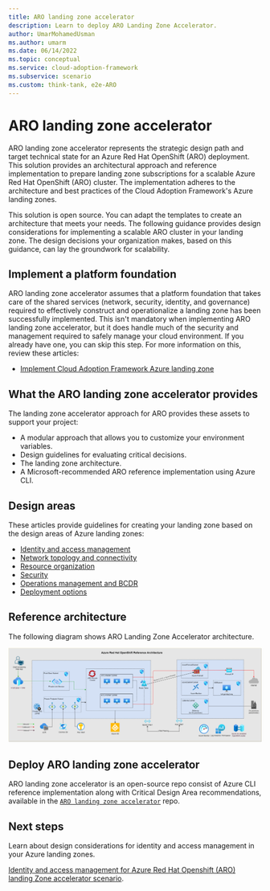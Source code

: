 ```yaml
---
title: ARO landing zone accelerator
description: Learn to deploy ARO Landing Zone Accelerator.
author: UmarMohamedUsman
ms.author: umarm
ms.date: 06/14/2022
ms.topic: conceptual
ms.service: cloud-adoption-framework
ms.subservice: scenario
ms.custom: think-tank, e2e-ARO
---
```


# ARO landing zone accelerator

ARO landing zone accelerator represents the strategic design path and target technical state for an Azure Red Hat OpenShift (ARO) deployment. This solution provides an architectural approach and reference implementation to prepare landing zone subscriptions for a scalable Azure Red Hat OpenShift (ARO) cluster. The implementation adheres to the architecture and best practices of the Cloud Adoption Framework's Azure landing zones.

This solution is open source. You can adapt the templates to create an architecture that meets your needs. The following guidance provides design considerations for implementing a scalable ARO cluster in your landing zone. The design decisions your organization makes, based on this guidance, can lay the groundwork for scalability.

## Implement a platform foundation

ARO landing zone accelerator assumes that a platform foundation that takes care of the shared services (network, security, identity, and governance) required to effectively construct and operationalize a landing zone has been successfully implemented. This isn't mandatory when implementing ARO landing zone accelerator, but it does handle much of the security and management required to safely manage your cloud environment. If you already have one, you can skip this step. For more information on this, review these articles:

- [Implement Cloud Adoption Framework Azure landing zone](../../ready/landing-zone)

## What the ARO landing zone accelerator provides

The landing zone accelerator approach for ARO provides these assets to support your project:

- A modular approach that allows you to customize your environment variables.
- Design guidelines for evaluating critical decisions.
- The landing zone architecture.
- A Microsoft-recommended ARO reference implementation using Azure CLI.

## Design areas

These articles provide guidelines for creating your landing zone based on the design areas of Azure landing zones:

- [Identity and access management](./aro-identity-and-access-management.md)
- [Network topology and connectivity](./aro-network-topology-and-connectivity.md)
- [Resource organization](./aro-resource-organization.md)
- [Security](./aro-security.md)
- [Operations management and BCDR](./aro-operations-Management-and-BCDR.md)
- [Deployment options](./aro-platform-automatoin-devops.md)

## Reference architecture

The following diagram shows ARO Landing Zone Accelerator architecture.

[![ARO landing zone accelerator architecture](./media/aro_landing_zone_Architecture.png)](./media/aro_landing_zone_Architecture.png)

## Deploy ARO landing zone accelerator

ARO landing zone accelerator is an open-source repo consist of Azure CLI reference implementation along with Critical Design Area recommendations, available in the [`ARO landing zone accelerator`](https://aka.ms/aro-landing-zone-accelerator) repo.

## Next steps

Learn about design considerations for identity and access management in your Azure landing zones.

[Identity and access management for Azure Red Hat Openshift (ARO) landing Zone accelerator scenario](./aro-identity-and-access-management.md).
